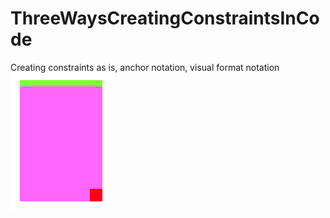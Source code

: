 # ThreeWaysCreatingConstraintsInCode
Creating constraints as is, anchor notation, visual format notation
![Views](CreatingConstraintsInCode/views.png?raw=true "Views")

